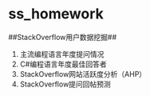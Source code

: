 # ss_homework

##StackOverflow用户数据挖掘##

 1. 主流编程语言年度提问情况
 2. C#编程语言年度最佳回答者
 3. StackOverflow网站活跃度分析（AHP）
 4. StackOverflow提问回帖预测
